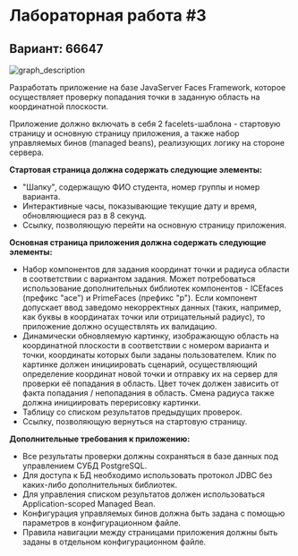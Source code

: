 # Лабораторная работа #3
## Вариант: 66647
![graph_description](IdeaProjects/lab3_web/src/main/webapp/resources/img/graph_description.png)

Разработать приложение на базе JavaServer Faces Framework, которое осуществляет проверку попадания точки в заданную область на координатной плоскости.

Приложение должно включать в себя 2 facelets-шаблона - стартовую страницу и основную страницу приложения, а также набор управляемых бинов (managed beans), реализующих логику на стороне сервера.

**Стартовая страница должна содержать следующие элементы:**

- "Шапку", содержащую ФИО студента, номер группы и номер варианта.
- Интерактивные часы, показывающие текущие дату и время, обновляющиеся раз в 8 секунд.
- Ссылку, позволяющую перейти на основную страницу приложения.

**Основная страница приложения должна содержать следующие элементы:**

- Набор компонентов для задания координат точки и радиуса области в соответствии с вариантом задания. Может потребоваться использование дополнительных библиотек компонентов - ICEfaces (префикс "ace") и PrimeFaces (префикс "p"). Если компонент допускает ввод заведомо некорректных данных (таких, например, как буквы в координатах точки или отрицательный радиус), то приложение должно осуществлять их валидацию.
- Динамически обновляемую картинку, изображающую область на координатной плоскости в соответствии с номером варианта и точки, координаты которых были заданы пользователем. Клик по картинке должен инициировать сценарий, осуществляющий определение координат новой точки и отправку их на сервер для проверки её попадания в область. Цвет точек должен зависить от факта попадания / непопадания в область. Смена радиуса также должна инициировать перерисовку картинки.
- Таблицу со списком результатов предыдущих проверок.
- Ссылку, позволяющую вернуться на стартовую страницу.

**Дополнительные требования к приложению:**

- Все результаты проверки должны сохраняться в базе данных под управлением СУБД PostgreSQL.
- Для доступа к БД необходимо использовать протокол JDBC без каких-либо дополнительных библиотек.
- Для управления списком результатов должен использоваться Application-scoped Managed Bean.
- Конфигурация управляемых бинов должна быть задана с помощью параметров в конфигурационном файле.
- Правила навигации между страницами приложения должны быть заданы в отдельном конфигурационном файле.

